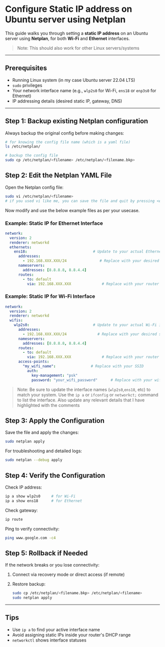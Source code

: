 # Configure Static IP address on Ubuntu server using Netplan

This guide walks you through setting a **static IP address** on an Ubuntu server using **Netplan**, for both **Wi-Fi** and **Ethernet** interfaces.

> Note:
> This should also work for other Linux servers/systems

---

## Prerequisites

- Running Linux system (in my case Ubuntu server 22.04 LTS)
- `sudo` privileges
- Your network interface name (e.g., `wlp2s0` for Wi-Fi, `ens18` or `enp3s0` for Ethernet)
- IP addressing details (desired static IP, gateway, DNS)

---

## Step 1: Backup existing Netplan configuration

Always backup the original config before making changes:

```bash
# for knowing the config file name (which is a yaml file)
ls /etc/netplan/

# backup the config file
sudo cp /etc/netplan/<filename> /etc/netplan/<filename.bkp>
```

## Step 2: Edit the Netplan YAML File

Open the Netplan config file:

```bash
sudo vi /etc/netplan/<filename>
# if you used vi like me, you can save the file and quit by pressing <esc> and then :wq
```

Now modify and use the below example files as per your usecase.

### Example: Static IP for Ethernet Interface

```yaml
network:
  version: 2
  renderer: networkd
  ethernets:
    ens18:                              # Update to your actual Ethernet interface name
      addresses:
        - 192.168.XXX.XXX/24               # Replace with your desired static IP
      nameservers:
        addresses: [8.8.8.8, 8.8.4.4]
      routes:
        - to: default
          via: 192.168.XXX.XXX              # Replace with your router’s IP
```

### Example: Static IP for Wi-Fi Interface

```yaml
network:
  version: 2
  renderer: networkd
  wifis:
    wlp2s0:                             # Update to your actual Wi-Fi interface name
      addresses:
        - 192.168.XXX.XXX/24              # Replace with your desired static IP
      nameservers:
        addresses: [8.8.8.8, 8.8.4.4]
      routes:
        - to: default
          via: 192.168.XXX.XXX              # Replace with your router’s IP
      access-points:
        "my_wifi_name":                # Replace with your SSID
          auth:
            key-management: "psk"
            password: "your_wifi_password"      # Replace with your wifi password
```

> Note: Be sure to update the interface names (`wlp2s0`,`ens18`, etc) to match your system. Use the `ip a` or `ifconfig` or `networkct;` command to list the interface.
> Also update any relevant details that I have highlighted with the comments

## Step 3: Apply the Configuration

Save the file and apply the changes:

```bash
sudo netplan apply
```

For troubleshooting and detailed logs:

```bash
sudo netplan --debug apply
```

## Step 4: Verify the Configuration

Check IP address:

```bash
ip a show wlp2s0     # for Wi-Fi
ip a show ens18      # for Ethernet
```

Check gateway:

```bash
ip route
```

Ping to verify connectivity:

```bash
ping www.google.com -c4
```

## Step 5: Rollback if Needed

If the network breaks or you lose connectivity:

1. Connect via recovery mode or direct access (if remote)
2. Restore backup:

    ```bash
    sudo cp /etc/netplan/<filename.bkp> /etc/netplan/<filename>
    sudo netplan apply
    ```

---

## Tips

- Use `ip a` to find your active interface name
- Avoid assigning static IPs inside your router's DHCP range
- `networkctl` shows interface statuses
